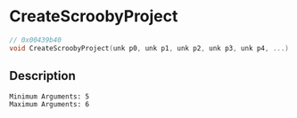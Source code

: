 # CreateScroobyProject
```c
// 0x00439b40
void CreateScroobyProject(unk p0, unk p1, unk p2, unk p3, unk p4, ...)
```
## Description
```
Minimum Arguments: 5
Maximum Arguments: 6
```
